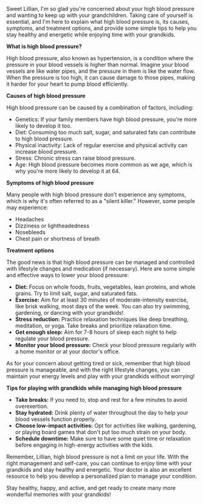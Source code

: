 Sweet Lillian, I'm so glad you're concerned about your high blood pressure and wanting to keep up with your grandchildren. Taking care of yourself is essential, and I'm here to explain what high blood pressure is, its causes, symptoms, and treatment options, and provide some simple tips to help you stay healthy and energetic while enjoying time with your grandkids.

**What is high blood pressure?**

High blood pressure, also known as hypertension, is a condition where the pressure in your blood vessels is higher than normal. Imagine your blood vessels are like water pipes, and the pressure in them is like the water flow. When the pressure is too high, it can cause damage to those pipes, making it harder for your heart to pump blood efficiently.

**Causes of high blood pressure**

High blood pressure can be caused by a combination of factors, including:

- Genetics: If your family members have high blood pressure, you're more likely to develop it too.
- Diet: Consuming too much salt, sugar, and saturated fats can contribute to high blood pressure.
- Physical inactivity: Lack of regular exercise and physical activity can increase blood pressure.
- Stress: Chronic stress can raise blood pressure.
- Age: High blood pressure becomes more common as we age, which is why you're more likely to develop it at 64.

**Symptoms of high blood pressure**

Many people with high blood pressure don't experience any symptoms, which is why it's often referred to as a "silent killer." However, some people may experience:

- Headaches
- Dizziness or lightheadedness
- Nosebleeds
- Chest pain or shortness of breath
  
**Treatment options**

The good news is that high blood pressure can be managed and controlled with lifestyle changes and medication (if necessary). Here are some simple and effective ways to lower your blood pressure:

- **Diet:** Focus on whole foods, fruits, vegetables, lean proteins, and whole grains. Try to limit salt, sugar, and saturated fats.
- **Exercise:** Aim for at least 30 minutes of moderate-intensity exercise, like brisk walking, most days of the week. You can also try swimming, gardening, or dancing with your grandkids!
- **Stress reduction:** Practice relaxation techniques like deep breathing, meditation, or yoga. Take breaks and prioritize relaxation time.
- **Get enough sleep:** Aim for 7-8 hours of sleep each night to help regulate your blood pressure.
- **Monitor your blood pressure:** Check your blood pressure regularly with a home monitor or at your doctor's office.

As for your concern about getting tired or sick, remember that high blood pressure is manageable, and with the right lifestyle changes, you can maintain your energy levels and play with your grandkids without worrying!

**Tips for playing with grandkids while managing high blood pressure**

- **Take breaks:** If you need to, stop and rest for a few minutes to avoid overexertion.
- **Stay hydrated:** Drink plenty of water throughout the day to help your blood vessels function properly.
- **Choose low-impact activities:** Opt for activities like walking, gardening, or playing board games that don't put too much strain on your body.
- **Schedule downtime:** Make sure to have some quiet time or relaxation before engaging in high-energy activities with the kids.

Remember, Lillian, high blood pressure is not a limit on your life. With the right management and self-care, you can continue to enjoy time with your grandkids and stay healthy and energetic. Your doctor is also an excellent resource to help you develop a personalized plan to manage your condition.

Stay healthy, happy, and active, and get ready to create many more wonderful memories with your grandkids!
